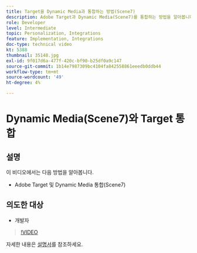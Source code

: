 ```yaml
---
title: Target을 Dynamic Media과 통합하는 방법(Scene7)
description: Adobe Target과 Dynamic Media(Scene7)를 통합하는 방법을 알아봅니다.
role: Developer
level: Intermediate
topic: Personalization, Integrations
feature: Implementation, Integrations
doc-type: technical video
kt: 5388
thumbnail: 35148.jpg
exl-id: 9f017d6a-477f-420c-bf90-b25df0a9c147
source-git-commit: 1b14e7987309bc4104fa842558861eeedb0ddb44
workflow-type: tm+mt
source-wordcount: '49'
ht-degree: 4%

---
```


# Dynamic Media(Scene7)와 Target 통합

## 설명

이 비디오에서는 다음 방법을 알아봅니다.

* Adobe Target 및 Dynamic Media 통합(Scene7)

## 의도한 대상

* 개발자

>[!VIDEO](https://video.tv.adobe.com/v/35148/?quality=12)

자세한 내용은 [설명서](https://experienceleague.adobe.com/docs/target/using/administer/scene7-settings.html?lang=en)를 참조하세요.
